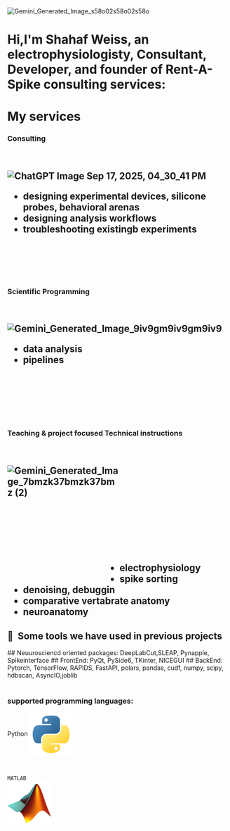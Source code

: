   

<img align="center" width="1280" height="800" alt="Gemini_Generated_Image_s58o02s58o02s58o" src="https://github.com/user-attachments/assets/eb42e113-759e-4c7f-80c2-787507a0b680" />

# Hi,I'm Shahaf Weiss, an electrophysiologisty, Consultant,  Developer, and founder of Rent-A-Spike consulting services:
  

# My services


### Consulting  
  <br />
<h2>
  <img lign="left" width="256" height="256" alt="ChatGPT Image Sep 17, 2025, 04_30_41 PM" src="https://github.com/user-attachments/assets/e0f09033-4106-4e30-975f-24fcbde46010" width="200" height="200"/>



  
  * designing experimental devices, silicone probes, behavioral arenas
  * designing analysis workflows
  * troubleshooting existingb experiments
<br />
<br />
<br />


### Scientific Programming
  <br />
<h2>

 <img lign="left" width="256" height="256" alt="Gemini_Generated_Image_9iv9gm9iv9gm9iv9" src="https://github.com/user-attachments/assets/4a204048-e1e1-4495-8fa5-e5a4eba22a87" width="200" height="200" />

  
 * data analysis  
 * pipelines
<br />
<br />
<br />
<br />




### Teaching & project focused Technical instructions
<br />
<h2>
<img align="left" width="256" height="256" alt="Gemini_Generated_Image_7bmzk37bmzk37bmz (2)" src="https://github.com/user-attachments/assets/8144b1ff-9b74-4363-b7d5-64f6f3d4b153" width="100" height="100" />



<br />
<br />
<br />
<br />
<br />
<br />
<br />
<br />



* electrophysiology
* spike sorting
* denoising, debuggin
* comparative vertabrate anatomy
* neuroanatomy

















</a>
<h2> 🚀 &nbsp;Some tools we have used in previous projects </h2>
## Neuurosciencd oriented packages: DeepLabCut,SLEAP, Pynapple, Spikeinterface
## FrontEnd: PyQt, PySide6, TKinter, NICEGUI 
## BackEnd: Pytorch, TensorFlow, RAPIDS, FastAPI, polars, pandas, cudf, numpy, scipy, hdbscan, AsyncIO,joblib

<br />
<br />

### supported programming languages:



Python
<code><img align="center" src="https://raw.githubusercontent.com/github/explore/80688e429a7d4ef2fca1e82350fe8e3517d3494d/topics/python/python.png"  width="100" height="100">


MATLAB
<code><img align="center" src="https://raw.githubusercontent.com/github/explore/80688e429a7d4ef2fca1e82350fe8e3517d3494d/topics/matlab/matlab.png"  width="100" height="100">










